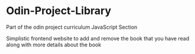 # Odin-Project-Library
Part of the odin project curriculum JavaScript Section

Simplistic frontend website to add and remove the book that you have read along with more details about the book
